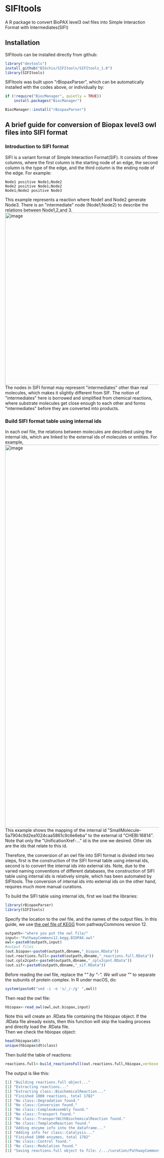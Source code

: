 # SIFItools
A R package to convert BioPAX level3 owl files into Simple Interaction Format with Intermediates(SIFI)
## Installation
SIFItools can be installed directly from github:
```R
library("devtools")
install_github("BIGchix/SIFItools/SIFItools_1.0")
library(SIFItools)
```
SIFItools was built upon "rBiopaxParser", which can be automatically installed with the codes above, or individually by:
```R
if (!require("BiocManager", quietly = TRUE))
    install.packages("BiocManager")

BiocManager::install("rBiopaxParser")
```
## A brief guide for conversion of Biopax level3 owl files into SIFI format
### Introduction to SIFI format
SIFI is a variant format of Simple Interaction Format(SIF). It consists of three columns, where the first column is the starting node of an edge, the second column is the type of the edge, and the third column is the ending node of the edge. For example:
```
Node1 positive Node1;Node2
Node2 positive Node1;Node2
Node1;Node2 positive Node3
```
This example represents a reaction where Node1 and Node2 generate Node3. There is an "intermediate" node (Node1;Node2) to describe the relations between Node1,2,and 3.<br>
<img width="562" alt="image" src="https://github.com/BIGchix/SIFItools/assets/50654825/97a268a4-ab23-4e9b-b7af-5bc8c2df5835">
The nodes in SIFI format may represent "intermediates" other than real molecules, which makes it slightly different from SIF. The notion of "intermediates" here is borrowed and simplified from chemical reactions, where substrate molecules get close enough to each other and forms "intermediates" before they are converted into products.
### Build SIFI format table using internal ids
In each owl file, the relations between molecules are described using the internal ids, which are linked to the external ids of molecules or entities. For example, 
<img width="1249" alt="image" src="https://github.com/BIGchix/SIFItools/assets/50654825/9d5dc162-3ae4-47a7-8862-0792f23dc5b2">
This example shows the mapping of the internal id "SmallMolecule-5a7904c9d2ea1024caa5861c9c6e6eba" to the external id "CHEBI:16814". Note that only the "UnificationXref-..." id is the one we desired. Other ids are the ids that relate to this id.<br>

Therefore, the conversion of an owl file into SIFI format is divided into two steps, first is the construction of the SIFI format table using internal ids, second is to convert the internal ids into external ids. Note, due to the varied naming conventions of different databases, the construction of SIFI table using internal ids is relatively simple, which has been automated by SIFItools. The conversion of internal ids into external ids on the other hand, requires much more manual curations.<br>

To build the SIFI table using internal ids, first we load the libraries:
```R
library(rBiopaxParser)
library(SIFItools)
```
Specify the location to the owl file, and the names of the output files. In this guide, we use [the owl file of KEGG](https://www.pathwaycommons.org/archives/PC2/v12/PathwayCommons12.kegg.BIOPAX.owl.gz) from pathwayCommons version 12.
```R
outpath<-"where you put the owl file/"
input<-"PathwayCommons12.kegg.BIOPAX.owl"
owl<-paste0(outpath,input)
#output files
(out.biopax<-paste0(outpath,dbname,"_biopax.RData"))
(out.reactions.full<-paste0(outpath,dbname,"_reactions.full.RData"))
(out.cplx2cpnt<-paste0(outpath,dbname,"_cplx2cpnt.RData"))
(out.sif<-paste0(outpath,dbname,"_sif.RData"))
```
Before reading the owl file, replace the "_" by "-". We will use "_" to separate the subunits of protein complex. In R under macOS, do:
```R
system(paste0("sed -i -e 's/_/-/g' ",owl))
```
Then read the owl file:
```R
hbiopax<-read_owl(owl,out.biopax,input)
```
Note this will create an .RData file containing the hbiopax object. If the .RData file already exists, then this function will skip the loading process and directly load the .RData file.<br>
Then we check the hbiopax object:
```R
head(hbiopax$dt)
unique(hbiopax$dt$class)
```
Then build the table of reactions:
```R
reactions.full<-build_reactionsFull(out.reactions.full,hbiopax,verbose = TRUE)
```
The output is like this:
```R
[1] "Building reactions.full object..."
[1] "Extracting reactions..."
[1] "Extracting class::BiochemicalReaction..."
[1] "Finished 1000 reactions, total 1782"
[1] "No class::Degradation found."
[1] "No class::Conversion found."
[1] "No class::ComplexAssembly found."
[1] "No class::Transport found."
[1] "No class::TransportWithBiochemicalReaction found."
[1] "No class::TemplateReaction found."
[1] "Adding enzyme info into the dataframe..."
[1] "Adding info for class::Catalysis..."
[1] "Finished 1000 enzymes, total 1782"
[1] "No class::Control found."
[1] "No class::Modulation found."
[1] "Saving reactions.full object to file: /.../curation/PathwayCommons/pcKEGG/pcKEGG_reactions.full.RData"
```
